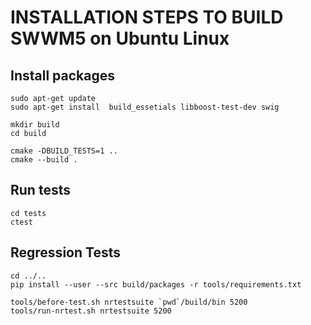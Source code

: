 # INSTALLATION STEPS TO BUILD SWWM5 on Ubuntu Linux

## Install packages

```
sudo apt-get update
sudo apt-get install  build_essetials libboost-test-dev swig

mkdir build
cd build

cmake -DBUILD_TESTS=1 ..
cmake --build .
```

## Run tests

```
cd tests
ctest
```

## Regression Tests

```
cd ../..
pip install --user --src build/packages -r tools/requirements.txt

tools/before-test.sh nrtestsuite `pwd`/build/bin 5200
tools/run-nrtest.sh nrtestsuite 5200
```


